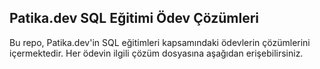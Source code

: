 
## Patika.dev SQL Eğitimi Ödev Çözümleri
Bu repo, Patika.dev'in SQL eğitimleri kapsamındaki ödevlerin çözümlerini içermektedir. Her ödevin ilgili çözüm dosyasına aşağıdan erişebilirsiniz.
